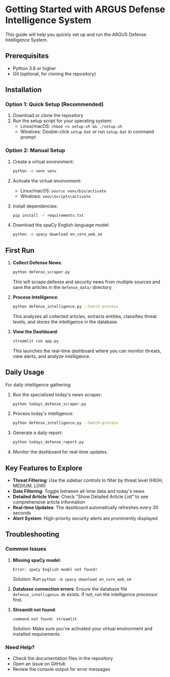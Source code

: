 # Getting Started with ARGUS Defense Intelligence System

This guide will help you quickly set up and run the ARGUS Defense Intelligence System.

## Prerequisites

- Python 3.8 or higher
- Git (optional, for cloning the repository)

## Installation

### Option 1: Quick Setup (Recommended)

1. Download or clone the repository
2. Run the setup script for your operating system:
   - Linux/macOS: `chmod +x setup.sh && ./setup.sh`
   - Windows: Double-click `setup.bat` or run `setup.bat` in command prompt

### Option 2: Manual Setup

1. Create a virtual environment:
   ```bash
   python -m venv venv
   ```

2. Activate the virtual environment:
   - Linux/macOS: `source venv/bin/activate`
   - Windows: `venv\Scripts\activate`

3. Install dependencies:
   ```bash
   pip install -r requirements.txt
   ```

4. Download the spaCy English language model:
   ```bash
   python -m spacy download en_core_web_sm
   ```

## First Run

1. **Collect Defense News**:
   ```bash
   python defense_scraper.py
   ```
   This will scrape defense and security news from multiple sources and save the articles in the `defense_data/` directory.

2. **Process Intelligence**:
   ```bash
   python defense_intelligence.py --batch-process
   ```
   This analyzes all collected articles, extracts entities, classifies threat levels, and stores the intelligence in the database.

3. **View the Dashboard**:
   ```bash
   streamlit run app.py
   ```
   This launches the real-time dashboard where you can monitor threats, view alerts, and analyze intelligence.

## Daily Usage

For daily intelligence gathering:

1. Run the specialized today's news scraper:
   ```bash
   python todays_defense_scraper.py
   ```

2. Process today's intelligence:
   ```bash
   python defense_intelligence.py --batch-process
   ```

3. Generate a daily report:
   ```bash
   python todays_defense_report.py
   ```

4. Monitor the dashboard for real-time updates.

## Key Features to Explore

- **Threat Filtering**: Use the sidebar controls to filter by threat level (HIGH, MEDIUM, LOW)
- **Date Filtering**: Toggle between all-time data and today's news
- **Detailed Article View**: Check "Show Detailed Article List" to see comprehensive article information
- **Real-time Updates**: The dashboard automatically refreshes every 30 seconds
- **Alert System**: High-priority security alerts are prominently displayed

## Troubleshooting

### Common Issues

1. **Missing spaCy model**:
   ```
   Error: spaCy English model not found!
   ```
   Solution: Run `python -m spacy download en_core_web_sm`

2. **Database connection errors**:
   Ensure the database file `defense_intelligence.db` exists. If not, run the intelligence processor first.

3. **Streamlit not found**:
   ```
   command not found: streamlit
   ```
   Solution: Make sure you've activated your virtual environment and installed requirements.

### Need Help?

- Check the documentation files in the repository
- Open an issue on GitHub
- Review the console output for error messages